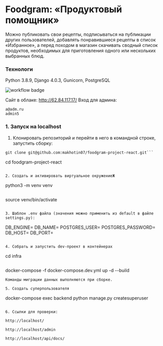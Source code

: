 # Foodgram: «Продуктовый помощник»

Можно публиковать свои рецепты, подписываться на публикации других пользователей, добавлять понравившиеся рецепты в список «Избранное», а перед походом в магазин скачивать сводный список продуктов, необходимых для приготовления одного или нескольких выбранных блюд.

### Технологи
Python 3.8.9, Django 4.0.3, Gunicorn, PostgreSQL

![workflow badge](https://github.com/makhotin07/foodgram-project-react/actions/workflows/main.yml/badge.svg)

Сайт в облаке: http://62.84.117.17/
Вход для админа:
```
a@adm.ru
admin5
```

### 1. Запуск на localhost

1. Клонировать репозиторий и перейти в него в командной строке, запустить сборку:
```
git clone git@github.com:makhotin07/foodgram-project-react.git```

```
cd foodgram-project-react
```

2. Создать и активировать виртуальное окружениеЖ

```
python3 -m venv venv
```

```
source venv/bin/activate
```

3. Шаблон .env файла (значения можно применить из default в файле settings.py):

```
DB_ENGINE=
DB_NAME=
POSTGRES_USER=
POSTGRES_PASSWORD=
DB_HOST=
DB_PORT=
```

4. Собрать и запустить dev-проект в контейнерах

```
cd infra
```

```
docker-compose -f docker-compose.dev.yml up -d --build
```
Команды миграции данных выполняются при сборке.

5. Создать суперпользователя

```
docker-compose exec backend python manage.py createsuperuser
```

6. Ссылки для проверки:

http://localhost/

http://localhost/admin

http://localhost/api/docs/
